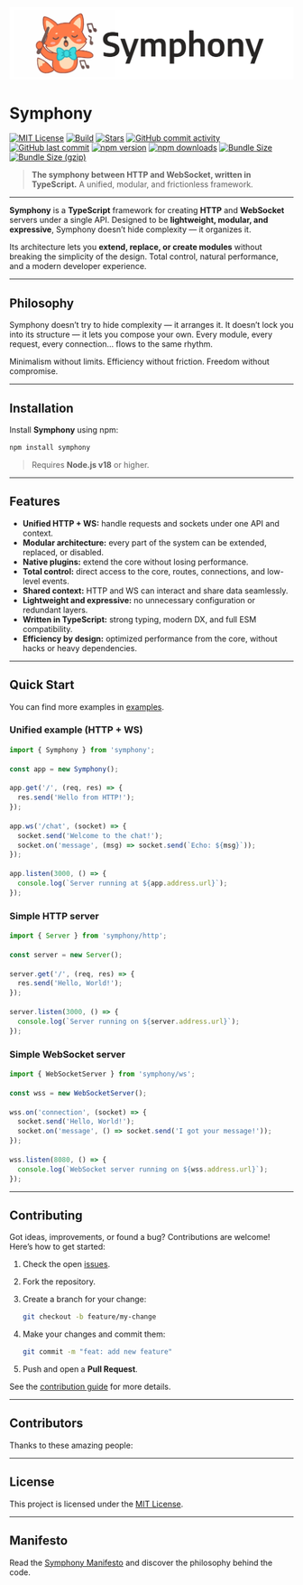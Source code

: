 ![Symphony Logo](./misc/banner.svg)

# Symphony

[![MIT License](https://img.shields.io/badge/license-MIT-blue.svg)](./LICENSE)
[![Build](https://img.shields.io/github/actions/workflow/status/kkokotero/symphony/ci.yml)](https://github.com/kkokotero/symphony/actions)
[![Stars](https://img.shields.io/github/stars/kkokotero/symphony?style=social)](https://github.com/kkokotero/symphony)
[![GitHub commit activity](https://img.shields.io/github/commit-activity/m/kkokotero/symphony)](https://github.com/kkokotero/symphony/pulse)
[![GitHub last commit](https://img.shields.io/github/last-commit/kkokotero/symphony)](https://github.com/kkokotero/symphony/commits/main)
[![npm version](https://img.shields.io/npm/v/symphony.svg)](https://www.npmjs.com/package/symphony)
[![npm downloads](https://img.shields.io/npm/dm/symphony)](https://www.npmjs.com/package/symphony)
[![Bundle Size](https://img.shields.io/bundlephobia/min/symphony)](https://bundlephobia.com/result?p=symphony)
[![Bundle Size (gzip)](https://img.shields.io/bundlephobia/minzip/symphony)](https://bundlephobia.com/result?p=symphony)

> **The symphony between HTTP and WebSocket, written in TypeScript.**
> A unified, modular, and frictionless framework.

---

**Symphony** is a **TypeScript** framework for creating **HTTP** and **WebSocket** servers under a single API.
Designed to be **lightweight, modular, and expressive**, Symphony doesn’t hide complexity — it organizes it.

Its architecture lets you **extend, replace, or create modules** without breaking the simplicity of the design.
Total control, natural performance, and a modern developer experience.

---

## Philosophy

Symphony doesn’t try to hide complexity — it arranges it.
It doesn’t lock you into its structure — it lets you compose your own.
Every module, every request, every connection… flows to the same rhythm.

Minimalism without limits. Efficiency without friction. Freedom without compromise.

---

## Installation

Install **Symphony** using npm:

```bash
npm install symphony
```

> Requires **Node.js v18** or higher.

---

## Features

* **Unified HTTP + WS:** handle requests and sockets under one API and context.
* **Modular architecture:** every part of the system can be extended, replaced, or disabled.
* **Native plugins:** extend the core without losing performance.
* **Total control:** direct access to the core, routes, connections, and low-level events.
* **Shared context:** HTTP and WS can interact and share data seamlessly.
* **Lightweight and expressive:** no unnecessary configuration or redundant layers.
* **Written in TypeScript:** strong typing, modern DX, and full ESM compatibility.
* **Efficiency by design:** optimized performance from the core, without hacks or heavy dependencies.

---

## Quick Start

You can find more examples in [examples](./examples).

### Unified example (HTTP + WS)

```ts
import { Symphony } from 'symphony';

const app = new Symphony();

app.get('/', (req, res) => {
  res.send('Hello from HTTP!');
});

app.ws('/chat', (socket) => {
  socket.send('Welcome to the chat!');
  socket.on('message', (msg) => socket.send(`Echo: ${msg}`));
});

app.listen(3000, () => {
  console.log(`Server running at ${app.address.url}`);
});
```

### Simple HTTP server

```ts
import { Server } from 'symphony/http';

const server = new Server();

server.get('/', (req, res) => {
  res.send('Hello, World!');
});

server.listen(3000, () => {
  console.log(`Server running on ${server.address.url}`);
});
```

### Simple WebSocket server

```ts
import { WebSocketServer } from 'symphony/ws';

const wss = new WebSocketServer();

wss.on('connection', (socket) => {
  socket.send('Hello, World!');
  socket.on('message', () => socket.send('I got your message!'));
});

wss.listen(8080, () => {
  console.log(`WebSocket server running on ${wss.address.url}`);
});
```

---

## Contributing

Got ideas, improvements, or found a bug? Contributions are welcome!
Here’s how to get started:

1. Check the open [issues](https://github.com/kkokotero/symphony/issues).
2. Fork the repository.
3. Create a branch for your change:

   ```bash
   git checkout -b feature/my-change
   ```
4. Make your changes and commit them:

   ```bash
   git commit -m "feat: add new feature"
   ```
5. Push and open a **Pull Request**.

See the [contribution guide](./CONTRIBUTING.md) for more details.

---

## Contributors

Thanks to these amazing people:

<!-- ALL-CONTRIBUTORS-LIST:START - Do not remove or modify this section -->
<!-- prettier-ignore-start -->
<!-- markdownlint-disable -->
<!-- markdownlint-restore -->
<!-- prettier-ignore-end -->
<!-- ALL-CONTRIBUTORS-LIST:END -->

---

## License

This project is licensed under the [MIT License](./LICENSE).

---

## Manifesto

Read the [Symphony Manifesto](./MANIFESTO.md) and discover the philosophy behind the code.
